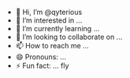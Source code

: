 - 👋 Hi, I’m @qyterious
- 👀 I’m interested in ...
- 🌱 I’m currently learning ...
- 💞️ I’m looking to collaborate on ...
- 📫 How to reach me ...
- 😄 Pronouns: ...
- ⚡ Fun fact: ...
fly

<!---
qyterious/qyterious is a ✨ special ✨ repository because its `README.md` (this file) appears on your GitHub profile.
You can click the Preview link to take a look at your changes.
--->
